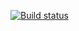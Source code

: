 [![Build status](https://ci.appveyor.com/api/projects/status/afvehs1v2mjp7swy?svg=true)](https://ci.appveyor.com/project/Valted-cmd/ai-1-2-3)